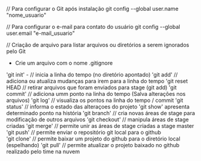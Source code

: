 // Para configurar o Git após instalação
git config --global user.name "nome_usuario"

// Para configurar o e-mail para contato do usuário
git config --global user.email "e-mail_usuario"

// Criação de arquivo para listar arquivos ou diretórios a serem ignorados pelo Git
- Crie um arquivo com o nome .gitignore


'git init' - // inicia a linha do tempo (no diretório apontado)
'git add' // adiciona ou atualiza mudanças para irem para a linha do tempo
'git reset HEAD // retirar arquivos que foram enviados para stage (git add)
'git commit' // adiciona umm ponto na linha do tempo (Salva alterações nos arquivos)
'git log' // visualiza os pontos na linha do tempo / commit
'git status' // informa o estado das alteraçoes do projeto
'git show' apresenta determinado ponto na história
'git branch' // cria novas áreas de stage para modificação de outros arquivos
'git checkout' // manipula áreas de stage criadas
'git merge' // permite unir as áreas de stage criadas a stage master
'git push' // permite enviar o repositório git local para o github  
'git clone' // permite baixar um projeto do github para o diretório local (espelhando)
'git pull' // permite atualizar o projeto baixado no github realizado pelo time na nuvem
